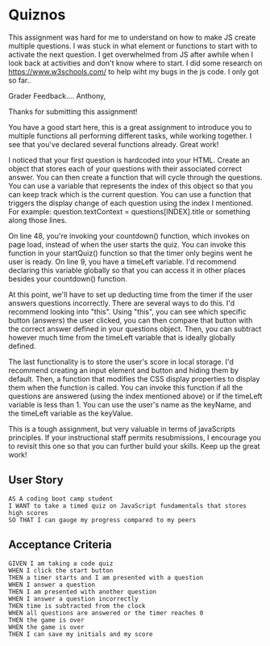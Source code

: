 # Quiznos 
This assignment was hard for me to understand on how to make JS create multiple questions. I was stuck in what element or functions to start with to activate the next question. I get overwhelmed from JS after awhile when I look back at activities and don't know where to start. I did some research on https://www.w3schools.com/ to help wiht my bugs in the js code. I only got so far..

Grader Feedback....
Anthony, 

Thanks for submitting this assignment!

You have a good start here, this is a great assignment to introduce you to multiple functions all performing different tasks, while working together. I see that you've declared several functions already. Great work!

I noticed that your first question is hardcoded into your HTML. Create an object that stores each of your questions with their associated correct answer. You can then create a function that will cycle through the questions. You can use a variable that represents the index of this object so that you can keep track which is the current question. You can use a function that triggers the display change of each question using the index I mentioned. For example: question.textContext = questions[INDEX].title or something along those lines. 

On line 48, you're invoking your countdown() function, which invokes on page load, instead of when the user starts the quiz. You can invoke this function in your startQuiz() function so that the timer only begins went he user is ready. On line 9, you have a timeLeft variable. I'd recommend declaring this variable globally so that you can access it in other places besides your countdown() function. 

At this point, we'll have to set up deducting time from the timer if the user answers questions incorrectly. There are several ways to do this. I'd recommend looking into "this". Using "this", you can see which specific button (answers) the user clicked, you can then compare that button with the correct answer defined in your questions object. Then, you can subtract however much time from the timeLeft variable that is ideally globally defined. 

The last functionality is to store the user's score in local storage. I'd recommend creating an input element and button and hiding them by default. Then, a function that modifies the CSS display properties to display them when the function is called. You can invoke this function if all the questions are answered (using the index mentioned above) or if the timeLeft variable is less than 1. You can use the user's name as the keyName, and the timeLeft variable as the keyValue. 

This is a tough assignment, but very valuable in terms of javaScripts principles. If your instructional staff permits resubmissions, I encourage you to revisit this one so that you can further build your skills. Keep up the great work!

## User Story

```
AS A coding boot camp student
I WANT to take a timed quiz on JavaScript fundamentals that stores high scores
SO THAT I can gauge my progress compared to my peers
```

## Acceptance Criteria

```
GIVEN I am taking a code quiz
WHEN I click the start button
THEN a timer starts and I am presented with a question
WHEN I answer a question
THEN I am presented with another question
WHEN I answer a question incorrectly
THEN time is subtracted from the clock
WHEN all questions are answered or the timer reaches 0
THEN the game is over
WHEN the game is over
THEN I can save my initials and my score
```